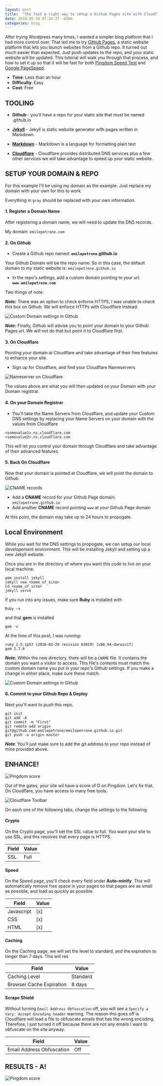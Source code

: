 ```yaml
---
layout: post
title:  "The fast & right way to setup a Github Pages site with Cloudflare"
date: 2018-05-30 07:24:37 -0400
categories: blog
---
```


After trying Wordpress many times, I wanted a simpler blog platform that I had more control over. That led me to try [Github Pages](https://pages.github.com), a static website platform that lets you launch websites from a Github repo. It turned out much easier than expected. Just push updates to the repo, and your static website will be updated. This tutorial will walk you through that process, and how to set it up so that it will be fast for both [Pingdom Speed Test](https://tools.pingdom.com) and [Google PageSpeed](https://developers.google.com/speed/pagespeed/insights/).

* **Time**: Less than an hour
* **Difficulty**: Easy
* **Cost**: Free

## TOOLING

* **Github** - you'll have a repo for your static site that must be named <username>.github.io

* **[Jekyll](https://jekyllrb.com/docs/home/)** - Jekyll is static website generator with pages written in Markdown.

* **[Markdown](https://daringfireball.net/projects/markdown/)** - Markdown is a language for formatting plain text

* **[Cloudflare](https://www.cloudflare.com)** - Cloudflare provides distributed DNS services plus a few other services we will take advantage to speed up your static website.


## SETUP YOUR DOMAIN & REPO
For this example I'll be using my domain as the example. Just replace my domain with your own for this to work.

Everything in `gray` should be replaced with your own information.


#### **1. Register a Domain Name**
After registering a domain name, we will need to update the DNS records.

My domain: `emilepetrone.com`


#### **2. On Github**
* Create a Github repo named: **`emilepetrone`.github.io**

Your Github Domain will be the repo name. So in this case, the default domain to my static website is: ```emilepetrone.github.io```

* In the repo's settings, add a custom domain pointing to your url: **`www.emilepetrone.com`**

Two things of note:

***Note:*** There was an option to check enforce HTTPS, I was unable to check this box on Github. We will enforce HTTPs with Cloudflare instead.

![Custom Domain settings in Github](/assets/imgs/2018-05-30-github-blog/domain.png)

***Note:*** Finally, Github will advise you to point your domain to your Github Pages url. We will not do that but point it to Cloudflare first.


#### **3. On Cloudflare**
Pointing your domain at Cloudflare and take advantage of their free features to enhance your site.

* Sign up for Cloudflare, and find your Cloudflare Nameservers

![Nameserver on Cloudflare](/assets/imgs/2018-05-30-github-blog/nameserver.png)

The values above are what you will then updated on your Domain with your Domain registrar.

#### **4. On your Domain Registrar**

* You'll take the Name Servers from Cloudflare, and update your Custom DNS settings by replacing your Name Servers on your domain with the values from Cloudflare

```
<somevalue1>.ns.cloudflare.com
<somevalue2>.ns.cloudflare.com
```

This will let you control your domain through Cloudflare and take advantage of their advanced features.

#### **5. Back On Cloudflare**

Now that your domain is pointed at Cloudflare, we will point the domain to Github.

![CNAME records](/assets/imgs/2018-05-30-github-blog/cname.png)

* Add a **CNAME** record for your Github Page domain: `emilepetrone.github.io`
* Add another **CNAME** record pointing `www` at your Github Page domain

At this point, the domain may take up to 24 hours to propogate.


## **Local Environment**

While you wait for the DNS settings to propogate, we can setup our local developement environment. This will be installing Jekyll and setting up a new Jekyll website.

Once you are in the directory of where you want this code to live on your local machine:

```
gem install jekyll
jekyll new <name_of_site>
cd <name_of_site>
jekyll serve
```
If you run into any issues, make sure **Ruby** is installed with

```
Ruby -v
```

and that **gem** is installed

```
gem -v
```

At the time of this post, I was running:

```
ruby 2.5.1p57 (2018-03-29 revision 63029) [x86_64-darwin17]
gem 2.7.6
```

***Note:***
Within the new directory, there will be a `CNAME` file. It contains the domain you want a visitor to access. This file's contents must match the custom domain name you put in your repo's Github settings. If you make a change in either place, make sure these match.

![Custom Domain settings in Github](/assets/imgs/2018-05-30-github-blog/domain.png)


#### **6. Commit to your Github Repo & Deploy**
Next you'll want to push this repo.

```
git init
git add -A
git commit -m "First"
git remote add origin git@github.com:emilepetrone/emilepetrone.github.io.git
git push -u origin master
```

***Note***: You'll just make sure to add the git address to your repo instead of mine provided above.

## **ENHANCE!**

![Pingdom score](/assets/imgs/2018-05-30-github-blog/first_pingdom.png)

Out of the gates, your site wil have a score of D on Pingdom. Let's fix that. On Cloudflare, you have access to many free tools.

![Cloudflare Toolbar](/assets/imgs/2018-05-30-github-blog/cloudflare_toolbar.png)

On each one of the following tabs, change the settings to the following:

#### Crypto

On the Crypto page, you'll set the SSL value to full. You want your site to use SSL, and this resolves that every page is HTTPS.

| Field | Value |
| ----------- | ----------- |
| SSL | Full |

#### Speed

On the Speed page, you'll check every field under **Auto-minify**. This will automatically remove free space in your pages so that pages are as small as possible, and load as quickly as possible.

| Field | Value |
| ----------- | ----------- |
| Javascript | [x] |
| CSS | [x] |
| HTML | [x] |


#### Caching

On the Caching page, we will set the level to standard, and the expiration to longer than 7 days. This will res

| Field | Value |
| ----------- | ----------- |
| Caching Level | Standard |
| Browser Cache Expiration | 8 days |


#### Scrape Shield
Without turning `Email Address Obfuscation` off, you will see a `Specify a Vary: Accept-Encoding header` warning. The reason this goes off is Cloudflare will load a file to obfuscate emails that has the wrong encoding. Therefore, I just turned it off because there are not any emails I want to obfuscate on the site anyway.

| Field | Value |
| ----------- | ----------- |
| Email Address Obfuscation | Off |



## **RESULTS - A!**

![Pingdom score](/assets/imgs/2018-05-30-github-blog/last_pingdom.png)

